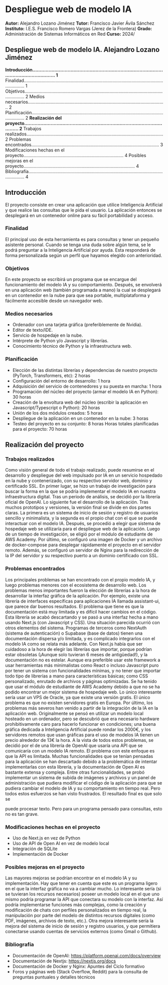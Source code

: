 # Despliegue web de modelo IA

**Autor:** Alejandro Lozano Jiménez
**Tutor:** Francisco Javier Ávila Sánchez
**Instituto:** I.E.S. Francisco Romero Vargas (Jerez de la Frontera)
**Grado:** Administración de Sistemas Informáticos en Red
**Curso:** 2024/

## Despliegue web de modelo IA. Alejandro Lozano Jiménez

**Introducción........................................................................................................................... 1**
Finalidad............................................................................................................................. 1
Objetivos............................................................................................................................ 2
Medios necesarios............................................................................................................. 2
Planificación....................................................................................................................... 2
**Realización del proyecto....................................................................................................... 2**
Trabajos realizados............................................................................................................ 2
Problemas encontrados..................................................................................................... 3
Modificaciones hechas en el proyecto............................................................................... 4
Posibles mejoras en el proyecto........................................................................................ 4
Bibliografía......................................................................................................................... 4


## Introducción

El proyecto consiste en crear una aplicación que utilice Inteligencia Artificial y que realice las
consultas que le pida el usuario. La aplicación entonces se desplegará en un contenedor
online para su fácil portabilidad y acceso.

### Finalidad

El principal uso de esta herramienta es para consultas y tener un pequeño asistente
personal. Cuando se tenga una duda sobre algún tema, se le podrá preguntar a la
Inteligencia Artificial por ayuda. Esta responderá de forma personalizada según un perfil que
hayamos elegido con anterioridad.

### Objetivos

En este proyecto se escribirá un programa que se encargue del funcionamiento del modelo
IA y su comportamiento. Después, se envolverá en una aplicación web (también
programada a mano) la cual se desplegará en un contenedor en la nube para que sea
portable, multiplataforma y fácilmente accesible desde un navegador web.

### Medios necesarios

- Ordenador con una tarjeta gráfica (preferiblemente de Nvidia).
- Editor de texto/IDE.
- Servicio de hospedaje en la nube.
- Intérprete de Python y/o Javascript y librerías.
- Conocimiento técnico de Python y la infraestructura web.

### Planificación


- Elección de las distintas librerías y dependencias de nuestro proyecto (PyTorch,
    Transformers, etc): 2 horas
- Configuración del entorno de desarrollo: 1 hora
- Adquisición del servicio de contenedores y su puesta en marcha: 1 hora
- Programación del núcleo del proyecto (armar el modelo IA en Python): 30 horas
- Creación de la envoltura web del núcleo (escribir la aplicación en
    Javascript/Typescript o Python): 20 horas
- Unión de los dos módulos creados: 5 horas
- Despliegue de la aplicación en un contenedor en la nube: 3 horas
- Testeo del proyecto en su conjunto: 8 horas
Horas totales planificadas para el proyecto: 70 horas

## Realización del proyecto

### Trabajos realizados

Como visión general de todo el trabajo realizado, puede resumirse en el desarrollo y
despliegue del web impulsado por IA en un servicio hospedado en la nube y contenerizado,
con su respectivo servidor web, dominio y certificado SSL.
En primer lugar, se hizo un trabajo de investigación para buscar la forma en la que se
podría implementar el modelo IA en nuestra infraestructura digital. Tras un periodo de
análisis, se decidió por la librería oficial de OpenAI.
Lo siguiente fue el desarrollo de la aplicación. Tras muchos prototipos y versiones, la
versión final se divide en dos partes claras. La primera es un sistema de inicio de sesión
y registro de usuarios sencillo y minimalista, y la segunda es el propio chat con el que
se puede interactuar con el modelo IA.
Después, se procedió a elegir que sistema de hospedaje web se utilizaría para el
despliegue web de la aplicación. Luego de un tiempo de investigación, se eligió por el
módulo de estudiante de AWS Academy.
Por último, se configuró una imagen de Docker y un archivo de docker-compose para
desplegar rápidamente el proyecto en el servidor remoto. Además, se configuró un servidor
de Nginx para la redirección de la IP del servidor y su respectivo puerto a un dominio
certificado con SSL.


### Problemas encontrados

Los principales problemas se han encontrado con el propio modelo IA, y luego problemas
menores con el ecosistema de desarrollo web.
Los problemas menos importantes fueron la elección de librerías a la hora de desarrollar la
interfaz gráfica de la aplicación. Por ejemplo, existe una librería de interfaces específicas
para aplicaciones IA llamada assistant-ui, que parece dar buenos resultados. El problema
que
tiene es que la documentación está muy limitada y es difícil hacer cambios en el código.
Esta librería se acabó descartando y se pasó a una interfaz hecha a mano usando Next.js
(con Javascript y CSS).
Una situación parecida ocurrió con otros elementos del sistema. Programas de terceros
como NextAuth (sistema de autenticación) o Supabase (base de datos) tienen una
documentación dispersa y/o limitada, y es complicado integrarlos con el modelo IA como se
relata más adelante.
Con Next.js había que ser cuidadoso a la hora de elegir las librerías que importar, porque
podrían estar obsoletas (¡Aunque solo tuvieran 6 meses de antigüedad!), y la
documentación no es estelar. Aunque era preferible usar este framework a usar
herramientas más minimalistas como React o incluso Javascript puro por tener un sistema
con funcionalidades mínimas, y no tener que importar todo tipo de librerías a mano para
características básicas; como CSS personalizado, enrutado de archivos y páginas
optimizadas.
Se ha tenido que usar el módulo de estudiante de AWS Academy debido a que no se ha
podido encontrar un mejor sistema de hospedaje web. Lo único interesante sería usar un
VPS de Oracle, ya que existe una versión gratis. El único problema es que no existen
servidores gratis en Europa.
Por último, los problemas más severos han venido a partir de la integración de la IA en la
aplicación web.
Originalmente se pensó en utilizar un modelo local hosteado en un ordenador, pero se
descubrió que era necesario hardware prohibitivamente caro para hacerlo funcionar en
condiciones; una buena gráfica dedicada a Inteligencia Artificial puede rondar los 2000€, y
los servidores remotos que usan gráficas para el uso de modelos IA tienen un precio
alrededor de 13€ la hora. A la vista de todos estos problemas, se decidió por el de una
librería de OpenAI que usaría una API que se comunicaría con un modelo IA remoto.
El problema con este enfoque es que la API es limitada. Muchas funcionalidades que se
tenían pensadas para la aplicación se han descartado debido a la problemática de intentar
implementarlas con esta librería, y la documentación de Open AI es bastante extensa y
compleja. Entre otras funcionalidades, se probó implementar un sistema de subida de
imágenes y archivos y un panel de administración que pudiera modificar el código de la
aplicación para que se pudiera cambiar el modelo de IA y su comportamiento en tiempo
real. Pero todos estos esfuerzos se han visto frustrados. El resultado final es que solo se


puede procesar texto. Pero para un programa pensado para consultas, esto no es tan
grave.

### Modificaciones hechas en el proyecto

- Uso de Next.js en vez de Python
- Uso de API de Open AI en vez de modelo local
- Integración de SQLite
- Implementación de Docker

### Posibles mejoras en el proyecto

Las mayores mejoras se podrían encontrar en el modelo IA y su implementación. Hay que
tener en cuenta que este es un programa ligero en el que la interfaz gráfica no va a cambiar
mucho.
Lo interesante sería (si se tuvieran los recursos necesarios) poseer un modelo local en el
que uno mismo podría programar la API que conectara su modelo con la interfaz. Así podría
implementarse funciones más complejas, como la creación y modificación de chats con
perfiles personalizados en tiempo real, la manipulación por parte del
modelo de distintos recursos digitales (como PDF, imágenes, archivos de texto, etc.).
Otra mejora interesante sería la mejora del sistema de inicio de sesión y registro usuarios, y
que permitiera conectarse usando cuentas de servicios externos (como Gmail o Github).

### Bibliografía

- Documentación de OpenAI: https://platform.openai.com/docs/overview
- Documentación de Nextjs: https://nextjs.org/docs
- Documentación de Docker y Nginx: Apuntes del Ciclo formativo
- Foros y páginas web (Stack Overflow, Reddit) para la consulta de preguntas puntuales y
detalles técnicos


